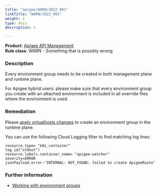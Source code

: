 ```yaml
---
title: "apigee/WARN/2022_001"
linkTitle: "WARN/2022_001"
weight: 1
type: docs
description: >

---
```


**Product**: [Apigee API Management](https://cloud.google.com/apigee)\
**Rule class**: WARN - Something that is possibly wrong

### Description

Every environment group needs to be created in both management plane and runtime plane.

For Apigee hybrid users: please make sure that every environment group you create with an
attached environment is included in all override files where the environment is used.

### Remediation

Please [apply virtualhosts changes](https://cloud.google.com/apigee/docs/hybrid/v1.7/base-path-routing?hl=en#applying) to create an environment group in the runtime plane.

You can use the following Cloud Logging filter to find matching log lines:

```
resource.type= "k8s_container"
log_id("stdout")
resource.labels.container_name= "apigee-watcher"
severity=ERROR
jsonPayload.error:"INTERNAL: NOT_FOUND: failed to create ApigeeRoute"
```

### Further information

- [Working with environment groups](https://cloud.google.com/apigee/docs/api-platform/fundamentals/environmentgroups-working-with)

